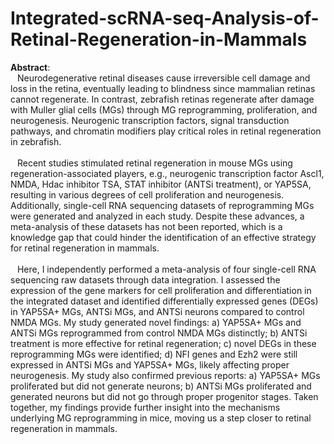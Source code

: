 # Integrated-scRNA-seq-Analysis-of-Retinal-Regeneration-in-Mammals
**Abstract**: <br>  &ensp;  Neurodegenerative retinal diseases cause irreversible cell damage and loss in the retina, eventually leading to blindness since mammalian retinas cannot regenerate. In contrast, zebrafish retinas regenerate after damage with Muller glial cells (MGs) through MG reprogramming, proliferation, and neurogenesis. Neurogenic transcription factors, signal transduction pathways, and chromatin modifiers play critical roles in retinal regeneration in zebrafish. <br>  <br>  &ensp;  Recent studies stimulated retinal regeneration in mouse MGs using regeneration-associated players, e.g., neurogenic transcription factor Ascl1, NMDA, Hdac inhibitor TSA, STAT inhibitor (ANTSi treatment), or YAP5SA, resulting in various degrees of cell proliferation and neurogenesis. Additionally, single-cell RNA sequencing datasets of reprogramming MGs were generated and analyzed in each study. Despite these advances, a meta-analysis of these datasets has not been reported, which is a knowledge gap that could hinder the identification of an effective strategy for retinal regeneration in mammals. <br>  <br>  &ensp;  Here, I independently performed a meta-analysis of four single-cell RNA sequencing raw datasets through data integration. I assessed the expression of the gene markers for cell proliferation and differentiation in the integrated dataset and identified differentially expressed genes (DEGs) in YAP5SA+ MGs, ANTSi MGs, and ANTSi neurons compared to control NMDA MGs. My study generated novel findings: a) YAP5SA+ MGs and ANTSi MGs reprogrammed from control NMDA MGs distinctly; b) ANTSi treatment is more effective for retinal regeneration; c) novel DEGs in these reprogramming MGs were identified; d) NFI genes and Ezh2 were still expressed in ANTSi MGs and YAP5SA+ MGs, likely affecting proper neurogenesis. My study also confirmed previous reports: a) YAP5SA+ MGs proliferated but did not generate neurons; b) ANTSi MGs proliferated and generated neurons but did not go through proper progenitor stages. Taken together, my findings provide further insight into the mechanisms underlying MG reprogramming in mice, moving us a step closer to retinal regeneration in mammals.
